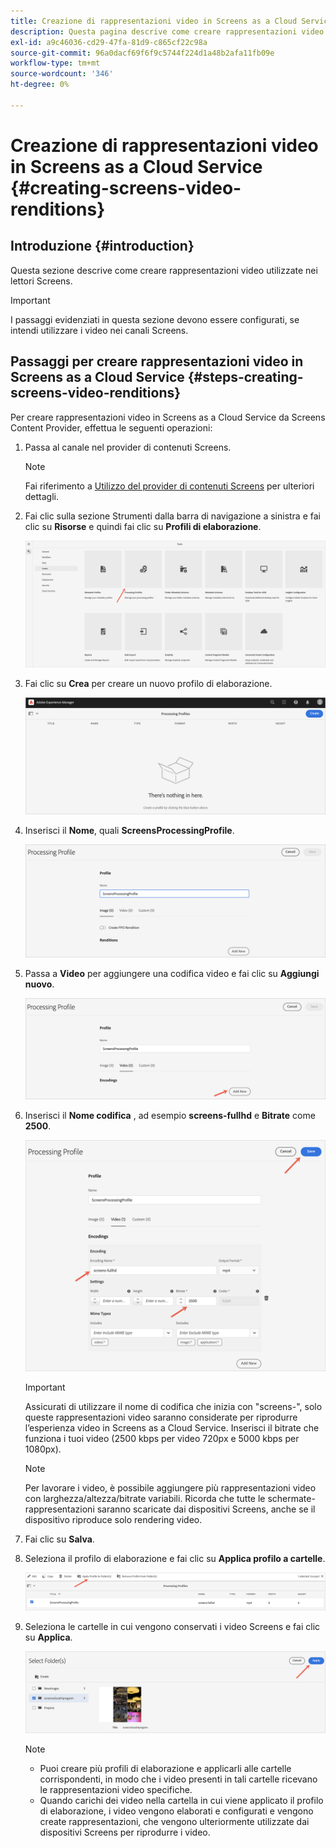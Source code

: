```yaml
---
title: Creazione di rappresentazioni video in Screens as a Cloud Service
description: Questa pagina descrive come creare rappresentazioni video in Screens as a Cloud Service.
exl-id: a9c46036-cd29-47fa-81d9-c865cf22c98a
source-git-commit: 96a0dacf69f6f9c5744f224d1a48b2afa11fb09e
workflow-type: tm+mt
source-wordcount: '346'
ht-degree: 0%

---
```


# Creazione di rappresentazioni video in Screens as a Cloud Service {#creating-screens-video-renditions}

## Introduzione {#introduction}

Questa sezione descrive come creare rappresentazioni video utilizzate nei lettori Screens.

>[!IMPORTANT]
>I passaggi evidenziati in questa sezione devono essere configurati, se intendi utilizzare i video nei canali Screens.

## Passaggi per creare rappresentazioni video in Screens as a Cloud Service {#steps-creating-screens-video-renditions}

Per creare rappresentazioni video in Screens as a Cloud Service da Screens Content Provider, effettua le seguenti operazioni:

1. Passa al canale nel provider di contenuti Screens.

   >[!NOTE]
   >Fai riferimento a [Utilizzo del provider di contenuti Screens](https://experienceleague.adobe.com/docs/experience-manager-cloud-service/screens-as-cloud-service/configure-screens-cloud/using-screens-content-provider.html?lang=en#screens-content-provider) per ulteriori dettagli.

1. Fai clic sulla sezione Strumenti dalla barra di navigazione a sinistra e fai clic su **Risorse** e quindi fai clic su **Profili di elaborazione**.

   ![](/help/screens-cloud/assets/configure/screens-cp-3.png)

1. Fai clic su **Crea** per creare un nuovo profilo di elaborazione.

   ![](/help/screens-cloud/assets/configure/screens-video-2.png)

1. Inserisci il **Nome**, quali **ScreensProcessingProfile**.

   ![](/help/screens-cloud/assets/configure/screens-video-3.png)

1. Passa a **Video** per aggiungere una codifica video e fai clic su **Aggiungi nuovo**.

   ![](/help/screens-cloud/assets/configure/screens-video-4a.png)

1. Inserisci il **Nome codifica** , ad esempio **screens-fullhd** e **Bitrate** come **2500**.

   ![](/help/screens-cloud/assets/configure/screens-video-4.png)

   >[!IMPORTANT]
   >Assicurati di utilizzare il nome di codifica che inizia con &quot;screens-&quot;, solo queste rappresentazioni video saranno considerate per riprodurre l’esperienza video in Screens as a Cloud Service. Inserisci il bitrate che funziona i tuoi video (2500 kbps per video 720px e 5000 kbps per 1080px).

   >[!NOTE]
   >Per lavorare i video, è possibile aggiungere più rappresentazioni video con larghezza/altezza/bitrate variabili. Ricorda che tutte le schermate- rappresentazioni saranno scaricate dai dispositivi Screens, anche se il dispositivo riproduce solo rendering video.

1. Fai clic su **Salva**.

1. Seleziona il profilo di elaborazione e fai clic su **Applica profilo a cartelle**.

   ![](/help/screens-cloud/assets/configure/screens-video-5.png)

1. Seleziona le cartelle in cui vengono conservati i video Screens e fai clic su **Applica**.

   ![](/help/screens-cloud/assets/configure/screens-video-6.png)

   >[!NOTE]
   >* Puoi creare più profili di elaborazione e applicarli alle cartelle corrispondenti, in modo che i video presenti in tali cartelle ricevano le rappresentazioni video specifiche.
   >* Quando carichi dei video nella cartella in cui viene applicato il profilo di elaborazione, i video vengono elaborati e configurati e vengono create rappresentazioni, che vengono ulteriormente utilizzate dai dispositivi Screens per riprodurre i video.


